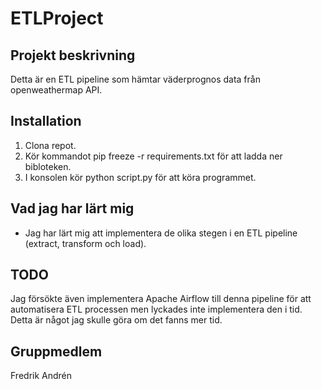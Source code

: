 # ETLProject

## Projekt beskrivning

Detta är en ETL pipeline som hämtar väderprognos data från openweathermap API.

## Installation

1. Clona repot.
2. Kör kommandot pip freeze -r requirements.txt för att ladda ner bibloteken.
3. I konsolen kör python script.py för att köra programmet.

## Vad jag har lärt mig

* Jag har lärt mig att implementera de olika stegen i en ETL pipeline (extract, transform och load).


## TODO 
Jag försökte även implementera Apache Airflow till denna pipeline för att automatisera ETL processen men 
lyckades inte implementera den i tid. Detta är något jag skulle göra om det fanns mer tid.

## Gruppmedlem
Fredrik Andrén



